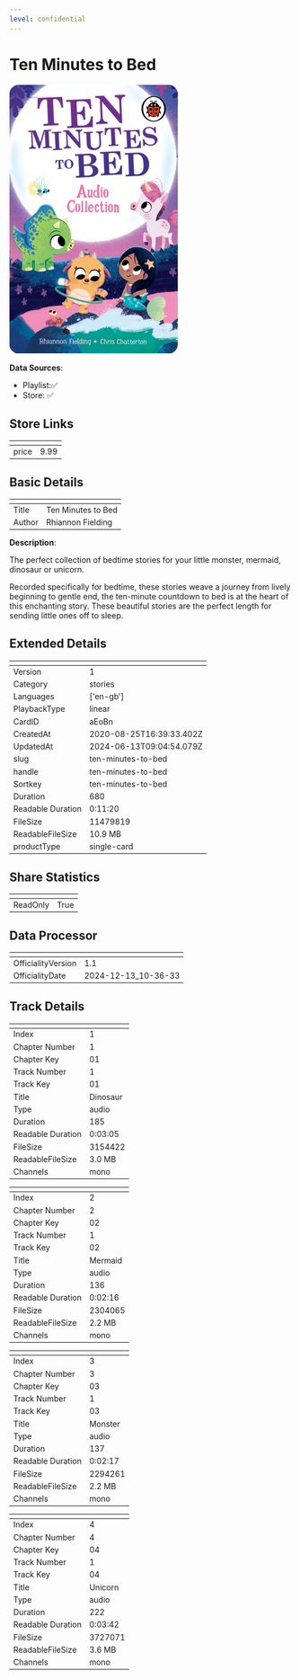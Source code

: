 ```yaml
---
level: confidential
---
```

# Ten Minutes to Bed

![card_[aEoBn].png](../../img/cards/card_[aEoBn].png)

**Data Sources**: 

- Playlist:✅
- Store: ✅


## Store Links

| <!-- --> | <!-- --> |
| - | - |
| price | 9.99 |


## Basic Details

| <!-- --> | <!-- --> |
| - | - |
| Title | Ten Minutes to Bed |
| Author | Rhiannon Fielding |

**Description**:

The perfect collection of bedtime stories for your little monster, mermaid, dinosaur or unicorn. 

Recorded specifically for bedtime, these stories weave a journey from lively beginning to gentle end, the ten-minute countdown to bed is at the heart of this enchanting story. These beautiful stories are the perfect length for sending little ones off to sleep.


## Extended Details

| <!-- --> | <!-- --> |
| - | - |
| Version | 1 |
| Category | stories |
| Languages | ['en-gb'] |
| PlaybackType | linear |
| CardID | aEoBn |
| CreatedAt | 2020-08-25T16:39:33.402Z |
| UpdatedAt | 2024-06-13T09:04:54.079Z |
| slug | ten-minutes-to-bed |
| handle | ten-minutes-to-bed |
| Sortkey | ten-minutes-to-bed |
| Duration | 680 |
| Readable Duration | 0:11:20 |
| FileSize | 11479819 |
| ReadableFileSize | 10.9 MB |
| productType | single-card |


## Share Statistics

| <!-- --> | <!-- --> |
| - | - |
| ReadOnly | True |


## Data Processor

| <!-- --> | <!-- --> |
| - | - |
| OfficialityVersion | 1.1
| OfficialityDate | 2024-12-13_10-36-33


## Track Details

| <!-- --> | <!-- --> |
| - | - |
| Index | 1 |
| Chapter Number | 1 |
| Chapter Key | 01 |
| Track Number | 1 |
| Track Key | 01 |
| Title | Dinosaur |
| Type | audio |
| Duration | 185 |
| Readable Duration | 0:03:05 |
| FileSize | 3154422 |
| ReadableFileSize | 3.0 MB |
| Channels | mono |

| <!-- --> | <!-- --> |
| - | - |
| Index | 2 |
| Chapter Number | 2 |
| Chapter Key | 02 |
| Track Number | 1 |
| Track Key | 02 |
| Title | Mermaid |
| Type | audio |
| Duration | 136 |
| Readable Duration | 0:02:16 |
| FileSize | 2304065 |
| ReadableFileSize | 2.2 MB |
| Channels | mono |

| <!-- --> | <!-- --> |
| - | - |
| Index | 3 |
| Chapter Number | 3 |
| Chapter Key | 03 |
| Track Number | 1 |
| Track Key | 03 |
| Title | Monster |
| Type | audio |
| Duration | 137 |
| Readable Duration | 0:02:17 |
| FileSize | 2294261 |
| ReadableFileSize | 2.2 MB |
| Channels | mono |

| <!-- --> | <!-- --> |
| - | - |
| Index | 4 |
| Chapter Number | 4 |
| Chapter Key | 04 |
| Track Number | 1 |
| Track Key | 04 |
| Title | Unicorn |
| Type | audio |
| Duration | 222 |
| Readable Duration | 0:03:42 |
| FileSize | 3727071 |
| ReadableFileSize | 3.6 MB |
| Channels | mono |

